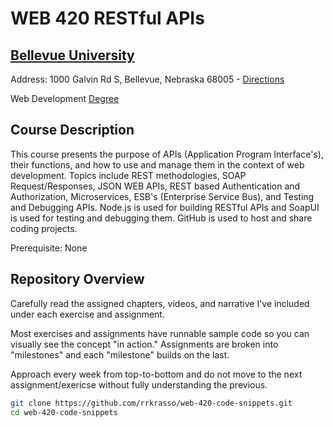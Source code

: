 # WEB 420 RESTful APIs
## [Bellevue University](http://bellevue.edu "Bellevue University is a private, non-profit university located in Bellevue, Nebraska, United States.")

Address: 1000 Galvin Rd S, Bellevue, Nebraska 68005 - [Directions](https://www.google.com/maps/dir/''/Bellevue+University/@41.1509562,-95.9896355,12z/data=!4m8!4m7!1m0!1m5!1m1!1s0x8793886a86ca807f:0x838e857240d175eb!2m2!1d-95.9195956!2d41.1509774 "Google maps")

Web Development [Degree](http://www.bellevue.edu/degrees/bachelor/web-development-bs/ "Designed by developers for developers.")

## Course Description

This course presents the purpose of APIs (Application Program Interface's), their functions, and how to use and manage them in the context of web development.  Topics include REST methodologies, SOAP Request/Responses, JSON WEB APIs, REST based Authentication and Authorization, Microservices, ESB's (Enterprise Service Bus), and Testing and Debugging APIs.  Node.js is used for building RESTful APIs and SoapUI is used for testing and debugging them.  GitHub is used to host and share coding projects.

Prerequisite: None

## Repository Overview

Carefully read the assigned chapters, videos, and narrative I've included under each exercise and assignment.

Most exercises and assignments have runnable sample code so you can visually see the concept "in action."  Assignments are broken into "milestones" and each "milestone" builds on the last.

Approach every week from top-to-bottom and do not move to the next assignment/exericse without fully understanding the previous.

```bash
git clone https://github.com/rrkrasso/web-420-code-snippets.git
cd web-420-code-snippets
```


